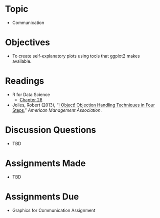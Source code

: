 # Topic

* Communication

# Objectives

* To create self-explanatory plots using tools that ggplot2 makes available.

# Readings

* R for Data Science
   + [Chapter 28][chapter 28]
* Jolles, Robert (2013), “[I Object! Objection Handling Techniques in Four
Steps][jolles 2013],” _American Management Association_.

# Discussion Questions

* TBD

# Assignments Made

* TBD

# Assignments Due

* Graphics for Communication Assignment

[chapter 28]: https://r4ds.had.co.nz/graphics-for-communication.html
[jolles 2013]: http://www.amanet.org/training/articles/i-object-four-steps-to-handling-objections.aspx